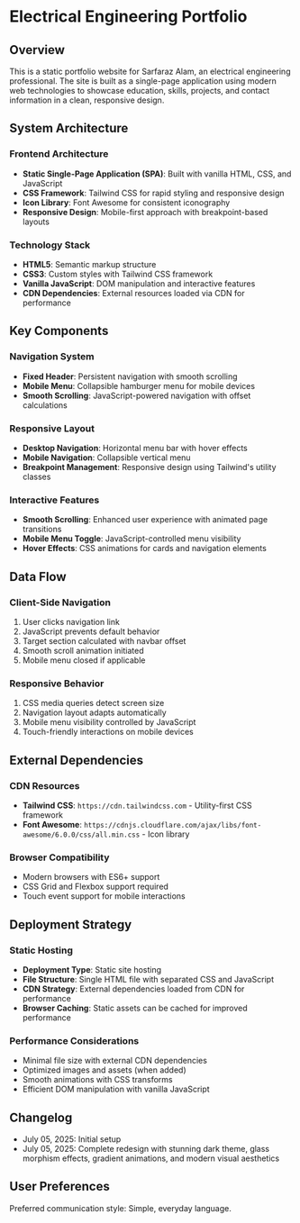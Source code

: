 # Electrical Engineering Portfolio

## Overview

This is a static portfolio website for Sarfaraz Alam, an electrical engineering professional. The site is built as a single-page application using modern web technologies to showcase education, skills, projects, and contact information in a clean, responsive design.

## System Architecture

### Frontend Architecture
- **Static Single-Page Application (SPA)**: Built with vanilla HTML, CSS, and JavaScript
- **CSS Framework**: Tailwind CSS for rapid styling and responsive design
- **Icon Library**: Font Awesome for consistent iconography
- **Responsive Design**: Mobile-first approach with breakpoint-based layouts

### Technology Stack
- **HTML5**: Semantic markup structure
- **CSS3**: Custom styles with Tailwind CSS framework
- **Vanilla JavaScript**: DOM manipulation and interactive features
- **CDN Dependencies**: External resources loaded via CDN for performance

## Key Components

### Navigation System
- **Fixed Header**: Persistent navigation with smooth scrolling
- **Mobile Menu**: Collapsible hamburger menu for mobile devices
- **Smooth Scrolling**: JavaScript-powered navigation with offset calculations

### Responsive Layout
- **Desktop Navigation**: Horizontal menu bar with hover effects
- **Mobile Navigation**: Collapsible vertical menu
- **Breakpoint Management**: Responsive design using Tailwind's utility classes

### Interactive Features
- **Smooth Scrolling**: Enhanced user experience with animated page transitions
- **Mobile Menu Toggle**: JavaScript-controlled menu visibility
- **Hover Effects**: CSS animations for cards and navigation elements

## Data Flow

### Client-Side Navigation
1. User clicks navigation link
2. JavaScript prevents default behavior
3. Target section calculated with navbar offset
4. Smooth scroll animation initiated
5. Mobile menu closed if applicable

### Responsive Behavior
1. CSS media queries detect screen size
2. Navigation layout adapts automatically
3. Mobile menu visibility controlled by JavaScript
4. Touch-friendly interactions on mobile devices

## External Dependencies

### CDN Resources
- **Tailwind CSS**: `https://cdn.tailwindcss.com` - Utility-first CSS framework
- **Font Awesome**: `https://cdnjs.cloudflare.com/ajax/libs/font-awesome/6.0.0/css/all.min.css` - Icon library

### Browser Compatibility
- Modern browsers with ES6+ support
- CSS Grid and Flexbox support required
- Touch event support for mobile interactions

## Deployment Strategy

### Static Hosting
- **Deployment Type**: Static site hosting
- **File Structure**: Single HTML file with separated CSS and JavaScript
- **CDN Strategy**: External dependencies loaded from CDN for performance
- **Browser Caching**: Static assets can be cached for improved performance

### Performance Considerations
- Minimal file size with external CDN dependencies
- Optimized images and assets (when added)
- Smooth animations with CSS transforms
- Efficient DOM manipulation with vanilla JavaScript

## Changelog
- July 05, 2025: Initial setup
- July 05, 2025: Complete redesign with stunning dark theme, glass morphism effects, gradient animations, and modern visual aesthetics

## User Preferences

Preferred communication style: Simple, everyday language.
